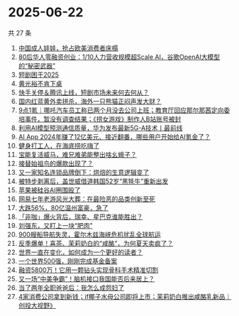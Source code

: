 # 2025-06-22

共 27 条

<!-- BEGIN 36KR -->
<!-- 最后更新时间 2025-06-22 04:13:10 +0800 -->
1. [中国成人娃娃，抢占欧美消费者床榻](https://36kr.com/p/3344297716335238)
1. [80后华人零融资创业：1/10人力营收规模超Scale AI，谷歌OpenAI大模型的“秘密武器”](https://36kr.com/p/3344800356238216)
1. [短剧困于2025](https://36kr.com/p/3344910043333509)
1. [黄光裕不肯下桌](https://36kr.com/p/3344780297945988)
1. [快手关停＆腾讯上线，短剧市场未来何去何从？](https://36kr.com/p/3345525588122248)
1. [国内红蓝黄外卖拼杀，海外一只熊猫正闷声发大财？](https://36kr.com/p/3341647935890952)
1. [9点1氪｜哪吒汽车员工称已两个月没去公司上班；教育厅回应那尔那茜定向委培事件，暂没有调查结果；《捞女游戏》制作人B站账号被封](https://36kr.com/p/3345543820041093)
1. [利用AI模型预测通信质量，华为发布最新5G-A技术丨最前线](https://36kr.com/p/3344715497227138)
1. [AI App 2024年赚了12亿美元、接近翻番，哪些用户开始给AI氪金了？](https://36kr.com/p/3344897632912005)
1. [健身打工人，在海底捞吃嗨了](https://36kr.com/p/3344825051186053)
1. [宝能复活威马，难兄难弟能整出啥幺蛾子？](https://36kr.com/p/3345560104737409)
1. [接替始祖鸟的爆款出现了？](https://36kr.com/p/3344886379250564)
1. [又一家知名连锁品牌倒下：烘焙的生意逻辑变了](https://36kr.com/p/3344826426459012)
1. [被特步剥离后，盖世威借道韩国52岁“黑牦牛”重新出发](https://36kr.com/p/3344916635910793)
1. [苹果被硅谷AI圈围殴了](https://36kr.com/p/3346020966668932)
1. [网易七年老游风光大葬：在最险恶的品类创新至死](https://36kr.com/p/3343512038458241)
1. [大跌56%，80亿温州富豪，急了](https://36kr.com/p/3345640950651013)
1. [「非咖」爆火背后，瑞幸、星巴克谁能胜出？](https://36kr.com/p/3345542126787456)
1. [刘强东，又盯上一块“肥肉”](https://36kr.com/p/3345781374917509)
1. [900艘船导航失灵，霍尔木兹海峡危机扰乱全球航运](https://36kr.com/p/3345548688022408)
1. [反季爆单！喜茶、茉莉奶白的“咸酪”，为何夏天卖疯了？](https://36kr.com/p/3345570421611401)
1. [世界一直在变化，如何成为一个更好的读者？](https://36kr.com/p/3309516359081478)
1. [一个世界500强，刚刚完成基金备案](https://36kr.com/p/3345624218622593)
1. [融资5800万！它用一颗钻头实现骨科手术精准切割](https://36kr.com/p/3345488699185799)
1. [又一场“中美争霸”！脑机接口我国能否后来居上？](https://36kr.com/p/3345488655293319)
1. [当了两年全职爸爸后：我怎么成怨妇了](https://36kr.com/p/3344538039272070)
1. [4家消费公司拿到新钱；if椰子水母公司即将上市；茉莉奶白推出咸酪乳新品｜创投大视野》](https://36kr.com/p/3346024488442760)
<!-- END 36KR -->